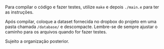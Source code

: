 
Para compilar o código e fazer testes, utilize `make` e depois `./main.e` para ter as instruções.

Após compilar, coloque a dataset fornecida no dropbox do projeto em uma pasta chamada `/database/` e descompacte. Lembre-se de sempre ajustar o caminho para os arquivos quando for fazer testes.

Sujeito a organização posterior.